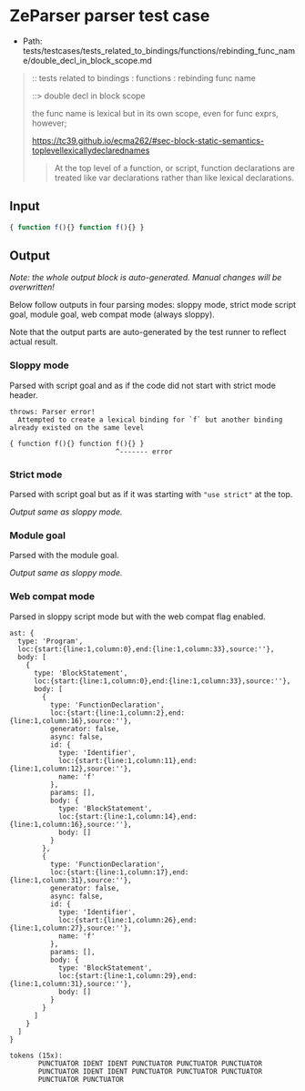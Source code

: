 # ZeParser parser test case

- Path: tests/testcases/tests_related_to_bindings/functions/rebinding_func_name/double_decl_in_block_scope.md

> :: tests related to bindings : functions : rebinding func name
>
> ::> double decl in block scope
> 
> the func name is lexical but in its own scope, even for func exprs, however;
> 
> https://tc39.github.io/ecma262/#sec-block-static-semantics-toplevellexicallydeclarednames
> 
> > At the top level of a function, or script, function declarations are treated like var declarations rather than like lexical declarations.

## Input

`````js
{ function f(){} function f(){} }
`````

## Output

_Note: the whole output block is auto-generated. Manual changes will be overwritten!_

Below follow outputs in four parsing modes: sloppy mode, strict mode script goal, module goal, web compat mode (always sloppy).

Note that the output parts are auto-generated by the test runner to reflect actual result.

### Sloppy mode

Parsed with script goal and as if the code did not start with strict mode header.

`````
throws: Parser error!
  Attempted to create a lexical binding for `f` but another binding already existed on the same level

{ function f(){} function f(){} }
                          ^------- error
`````

### Strict mode

Parsed with script goal but as if it was starting with `"use strict"` at the top.

_Output same as sloppy mode._

### Module goal

Parsed with the module goal.

_Output same as sloppy mode._

### Web compat mode

Parsed in sloppy script mode but with the web compat flag enabled.

`````
ast: {
  type: 'Program',
  loc:{start:{line:1,column:0},end:{line:1,column:33},source:''},
  body: [
    {
      type: 'BlockStatement',
      loc:{start:{line:1,column:0},end:{line:1,column:33},source:''},
      body: [
        {
          type: 'FunctionDeclaration',
          loc:{start:{line:1,column:2},end:{line:1,column:16},source:''},
          generator: false,
          async: false,
          id: {
            type: 'Identifier',
            loc:{start:{line:1,column:11},end:{line:1,column:12},source:''},
            name: 'f'
          },
          params: [],
          body: {
            type: 'BlockStatement',
            loc:{start:{line:1,column:14},end:{line:1,column:16},source:''},
            body: []
          }
        },
        {
          type: 'FunctionDeclaration',
          loc:{start:{line:1,column:17},end:{line:1,column:31},source:''},
          generator: false,
          async: false,
          id: {
            type: 'Identifier',
            loc:{start:{line:1,column:26},end:{line:1,column:27},source:''},
            name: 'f'
          },
          params: [],
          body: {
            type: 'BlockStatement',
            loc:{start:{line:1,column:29},end:{line:1,column:31},source:''},
            body: []
          }
        }
      ]
    }
  ]
}

tokens (15x):
       PUNCTUATOR IDENT IDENT PUNCTUATOR PUNCTUATOR PUNCTUATOR
       PUNCTUATOR IDENT IDENT PUNCTUATOR PUNCTUATOR PUNCTUATOR
       PUNCTUATOR PUNCTUATOR
`````

